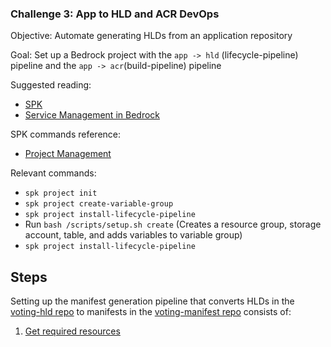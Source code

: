 
### Challenge 3: App to HLD and ACR DevOps
Objective: Automate generating HLDs from an application repository

Goal: Set up a Bedrock project with the `app -> hld` (lifecycle-pipeline) pipeline and the `app -> acr`(build-pipeline) pipeline

Suggested reading:
- [SPK](https://github.com/CatalystCode/spk/tree/390acbc8ab3ed20082bd50657eab16402e37144c)
- [Service Management in Bedrock](https://github.com/CatalystCode/spk/blob/390acbc8ab3ed20082bd50657eab16402e37144c/docs/project-service-management-guide.md)

SPK commands reference:
- [Project Management](https://github.com/CatalystCode/spk/blob/master/docs/project-management.md)

Relevant commands:
- `spk project init`
- `spk project create-variable-group`
- `spk project install-lifecycle-pipeline`
- Run `bash /scripts/setup.sh create` (Creates a resource group, storage account, table, and adds variables to variable group)
- `spk project install-lifecycle-pipeline`

## Steps
Setting up the manifest generation pipeline that converts HLDs in the [voting-hld repo](0.md) to manifests in the [voting-manifest repo](0.md) consists of:
1. [Get required resources](#get-required-resources)
